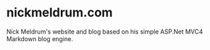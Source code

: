 nickmeldrum.com
===============

Nick Meldrum's website and blog based on his simple ASP.Net MVC4 Markdown blog engine.

 
